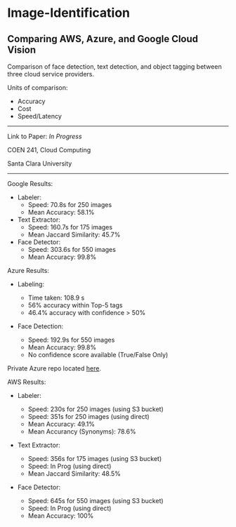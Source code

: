 # Image-Identification 
## Comparing AWS, Azure, and Google Cloud Vision 

Comparison of face detection, text detection, and object tagging between three cloud service providers.

Units of comparison:
- Accuracy
- Cost
- Speed/Latency

---
Link to Paper: <i>In Progress</i>

COEN 241, Cloud Computing

Santa Clara University 

---

Google Results:
- Labeler:
    - Speed: 70.8s for 250 images
    - Mean Accuracy: 58.1%
- Text Extractor:
    - Speed: 160.7s for 175 images
    - Mean Jaccard Similarity: 45.7%
- Face Detector:
    - Speed: 303.6s for 550 images
    - Mean Accuracy: 99.8%
    
Azure Results:
- Labeling:
    - Time taken: 108.9 s
    - 56% accuracy within Top-5 tags
    - 46.4% accuracy with confidence > 50%

- Face Detection:
    - Speed: 192.9s for 550 images
    - Mean Accuracy: 99.8% 
    - No confidence score available (True/False Only)

Private Azure repo located [here](https://github.com/jakesingh/azure_final).

AWS Results:

- Labeler:
    - Speed: 230s for 250 images (using S3 bucket)
    - Speed: 351s for 250 images (using direct)
    - Mean Accuracy: 49.1%
    - Mean Accurancy (Synonyms): 78.6%
    
- Text Extractor:
    - Speed: 356s for 175 images (using S3 bucket)
    - Speed: In Prog (using direct)
    - Mean Jaccard Similarity: 48.5%
    
- Face Detector:
    - Speed: 645s for 550 images (using S3 bucket)
    - Speed: In Prog (using direct)
    - Mean Accuracy: 100%
